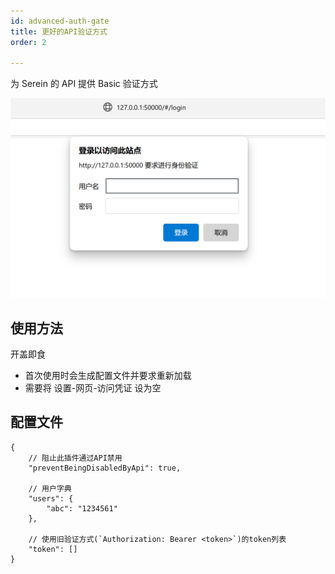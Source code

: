 ```yaml
---
id: advanced-auth-gate
title: 更好的API验证方式
order: 2

---
```



为 Serein 的 API 提供 Basic 验证方式

![alt text](image-1.png)

## 使用方法

开盖即食

- 首次使用时会生成配置文件并要求重新加载
- 需要将 设置-网页-访问凭证 设为空

## 配置文件

```jsonc
{
    // 阻止此插件通过API禁用
    "preventBeingDisabledByApi": true,

    // 用户字典
    "users": {
        "abc": "1234561"
    },

    // 使用旧验证方式(`Authorization: Bearer <token>`)的token列表
    "token": []
}
```

